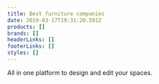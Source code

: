 ```yaml
---
title: Best furniture companies
date: 2019-03-17T19:31:20.591Z
products: []
brands: []
headerLinks: []
footerLinks: []
styles: []
---
```

All in one platform to design and edit your spaces.
